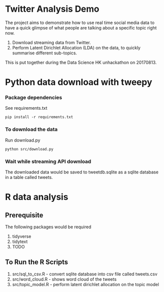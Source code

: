# Twitter Analysis Demo

The project aims to demonstrate how to use real time social media data to have a quick glimpse of what people are talking about a specific topic right now. 
1. Download streaming data from Twitter.
2. Perform Latent Dirichlet Allocation (LDA) on the data, to quickly summarise different sub-topics.

This is put together during the Data Science HK unhackathon on 20170813.

# Python data download with tweepy

### Package dependencies

See requirements.txt

    pip install -r requirements.txt
    
    
### To download the data

Run download.py

    python src/download.py

### Wait while streaming API download

The downloaded data would be saved to tweetdb.sqlite as a sqlite database in a table called tweets.

# R data analysis

## Prerequisite

The following packages would be required

1. tidyverse
2. tidytext
3. TODO

## To Run the R Scripts

1. src/sql_to_csv.R - convert sqlite database into csv file called tweets.csv
2. src/word_cloud.R - shows word cloud of the tweets
3. src/topic_model.R - perform latent dirichlet allocation on the topic model



